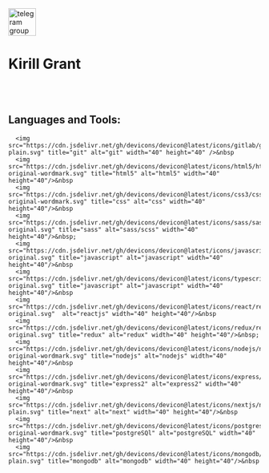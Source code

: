 <a href="https://t.me/kirillgrant" target="_blank">
      <img src="https://cdn-icons-png.flaticon.com/512/2111/2111646.png" width="55" height="55" alt="telegram group" />
</a>
<br>
<h1>Kirill Grant</h1>
<br>
<br>
<h2>Languages and Tools:</h2>
<div>
      
      <img src="https://cdn.jsdelivr.net/gh/devicons/devicon@latest/icons/gitlab/gitlab-plain.svg" title="git" alt="git" width="40" height="40" />&nbsp
      <img src="https://cdn.jsdelivr.net/gh/devicons/devicon@latest/icons/html5/html5-original-wordmark.svg" title="html5" alt="html5" width="40" height="40"/>&nbsp
      <img src="https://cdn.jsdelivr.net/gh/devicons/devicon@latest/icons/css3/css3-original-wordmark.svg" title="css" alt="css" width="40" height="40"/>&nbsp
      <img src="https://cdn.jsdelivr.net/gh/devicons/devicon@latest/icons/sass/sass-original.svg" title="sass" alt="sass/scss" width="40" height="40"/>&nbsp;
      <img src="https://cdn.jsdelivr.net/gh/devicons/devicon@latest/icons/javascript/javascript-original.svg" title="javascript" alt="javascript" width="40" height="40"/>&nbsp
      <img src="https://cdn.jsdelivr.net/gh/devicons/devicon@latest/icons/typescript/typescript-original.svg" title="javascript" alt="javascript" width="40" height="40"/>&nbsp
      <img src="https://cdn.jsdelivr.net/gh/devicons/devicon@latest/icons/react/react-original.svg"  alt="reactjs" width="40" height="40"/>&nbsp
      <img src="https://cdn.jsdelivr.net/gh/devicons/devicon@latest/icons/redux/redux-original.svg" title="redux" alt="redux" width="40" height="40"/>&nbsp; 
      <img src="https://cdn.jsdelivr.net/gh/devicons/devicon@latest/icons/nodejs/nodejs-original-wordmark.svg" title="nodejs" alt="nodejs" width="40" height="40"/>&nbsp
      <img src="https://cdn.jsdelivr.net/gh/devicons/devicon@latest/icons/express/express-original-wordmark.svg" title="express2" alt="express2" width="40" height="40"/>&nbsp
      <img src="https://cdn.jsdelivr.net/gh/devicons/devicon@latest/icons/nextjs/nextjs-plain.svg" title="next" alt="next" width="40" height="40"/>&nbsp
      <img src="https://cdn.jsdelivr.net/gh/devicons/devicon@latest/icons/postgresql/postgresql-original-wordmark.svg" title="postgreSQl" alt="postgreSQL" width="40" height="40"/>&nbsp
      <img src="https://cdn.jsdelivr.net/gh/devicons/devicon@latest/icons/mongodb/mongodb-plain.svg" title="mongodb" alt="mongodb" width="40" height="40"/>&nbsp
              
</div>
